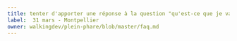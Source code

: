 ```yaml
---
title: tenter d'apporter une réponse à la question "qu'est-ce que je vais faire plus tard ?"
label:  31 mars - Montpellier
owner: walkingdev/plein-phare/blob/master/faq.md
---
```

